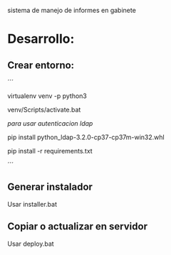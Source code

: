 sistema de manejo de informes en gabinete

# Desarrollo:

## Crear entorno:

´´´

virtualenv venv -p python3

venv/Scripts/activate.bat

_para usar autenticacion ldap_

pip install python_ldap-3.2.0-cp37-cp37m-win32.whl

pip install -r requirements.txt


´´´



## Generar instalador

Usar installer.bat

## Copiar o actualizar en servidor

Usar deploy.bat
